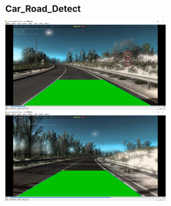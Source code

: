 # Car_Road_Detect

![image](https://github.com/Microfish31/Car_Road_Detect/blob/main/detect_01.png)
![image](https://github.com/Microfish31/Car_Road_Detect/blob/main/detect_02.png)
